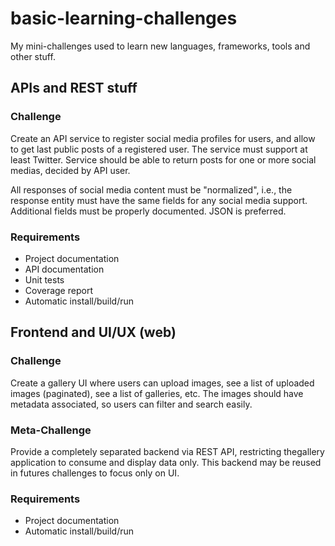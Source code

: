 # basic-learning-challenges
My mini-challenges used to learn new languages, frameworks, tools and other stuff.

## APIs and REST stuff

### Challenge

Create an API service to register social media profiles for users, and allow to get last public posts of a registered user. The service must support at least Twitter. Service should be able to return posts for one or more social medias, decided by API user.   

All responses of social media content must be "normalized", i.e., the response entity must have the same fields for any social media support. Additional fields must be properly documented. JSON is preferred.  

### Requirements

- Project documentation
- API documentation
- Unit tests
- Coverage report
- Automatic install/build/run

## Frontend and UI/UX (web)

### Challenge

Create a gallery UI where users can upload images, see a list of uploaded images (paginated), see a list of galleries, etc. The images should have metadata associated, so users can filter and search easily.

### Meta-Challenge

Provide a completely separated backend via REST API, restricting thegallery application to consume and display data only. This backend may be reused in futures challenges to focus only on UI.

### Requirements

- Project documentation
- Automatic install/build/run
